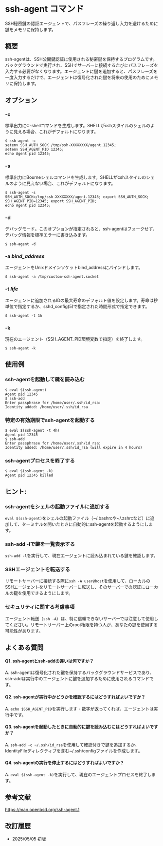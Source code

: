 # ssh-agent コマンド

SSH秘密鍵の認証エージェントで、パスフレーズの繰り返し入力を避けるために鍵をメモリに保持します。

## 概要

ssh-agentは、SSH公開鍵認証に使用される秘密鍵を保持するプログラムです。バックグラウンドで実行され、SSHでサーバーに接続するたびにパスフレーズを入力する必要がなくなります。エージェントに鍵を追加すると、パスフレーズを一度入力するだけで、エージェントは復号化された鍵を将来の使用のためにメモリに保持します。

## オプション

### **-c**

標準出力にC-shellコマンドを生成します。SHELLがcshスタイルのシェルのように見える場合、これがデフォルトになります。

```console
$ ssh-agent -c
setenv SSH_AUTH_SOCK /tmp/ssh-XXXXXXXX/agent.12345;
setenv SSH_AGENT_PID 12345;
echo Agent pid 12345;
```

### **-s**

標準出力にBourneシェルコマンドを生成します。SHELLがcshスタイルのシェルのように見えない場合、これがデフォルトになります。

```console
$ ssh-agent -s
SSH_AUTH_SOCK=/tmp/ssh-XXXXXXXX/agent.12345; export SSH_AUTH_SOCK;
SSH_AGENT_PID=12345; export SSH_AGENT_PID;
echo Agent pid 12345;
```

### **-d**

デバッグモード。このオプションが指定されると、ssh-agentはフォークせず、デバッグ情報を標準エラーに書き込みます。

```console
$ ssh-agent -d
```

### **-a** *bind_address*

エージェントをUnixドメインソケットbind_addressにバインドします。

```console
$ ssh-agent -a /tmp/custom-ssh-agent.socket
```

### **-t** *life*

エージェントに追加されるIDの最大寿命のデフォルト値を設定します。寿命は秒単位で指定するか、sshd_config(5)で指定された時間形式で指定できます。

```console
$ ssh-agent -t 1h
```

### **-k**

現在のエージェント（SSH_AGENT_PID環境変数で指定）を終了します。

```console
$ ssh-agent -k
```

## 使用例

### ssh-agentを起動して鍵を読み込む

```console
$ eval $(ssh-agent)
Agent pid 12345
$ ssh-add
Enter passphrase for /home/user/.ssh/id_rsa: 
Identity added: /home/user/.ssh/id_rsa
```

### 特定の有効期限でssh-agentを起動する

```console
$ eval $(ssh-agent -t 4h)
Agent pid 12345
$ ssh-add
Enter passphrase for /home/user/.ssh/id_rsa: 
Identity added: /home/user/.ssh/id_rsa (will expire in 4 hours)
```

### ssh-agentプロセスを終了する

```console
$ eval $(ssh-agent -k)
Agent pid 12345 killed
```

## ヒント:

### ssh-agentをシェルの起動ファイルに追加する

`eval $(ssh-agent)`をシェルの起動ファイル（~/.bashrcや~/.zshrcなど）に追加して、ターミナルを開いたときに自動的にssh-agentを起動するようにします。

### ssh-add -lで鍵を一覧表示する

`ssh-add -l`を実行して、現在エージェントに読み込まれている鍵を確認します。

### SSHエージェントを転送する

リモートサーバーに接続する際に`ssh -A user@host`を使用して、ローカルのSSHエージェントをリモートサーバーに転送し、そのサーバーでの認証にローカルの鍵を使用できるようにします。

### セキュリティに関する考慮事項

エージェント転送（`ssh -A`）は、特に信頼できないサーバーでは注意して使用してください。リモートサーバー上のroot権限を持つ人が、あなたの鍵を使用する可能性があります。

## よくある質問

#### Q1. ssh-agentとssh-addの違いは何ですか？
A. ssh-agentは復号化された鍵を保持するバックグラウンドサービスであり、ssh-addは実行中のエージェントに鍵を追加するために使用されるコマンドです。

#### Q2. ssh-agentが実行中かどうかを確認するにはどうすればよいですか？
A. `echo $SSH_AGENT_PID`を実行します - 数字が返ってくれば、エージェントは実行中です。

#### Q3. ssh-agentを起動したときに自動的に鍵を読み込むにはどうすればよいですか？
A. `ssh-add -c ~/.ssh/id_rsa`を使用して確認付きで鍵を追加するか、IdentityFileディレクティブを含む~/.ssh/configファイルを作成します。

#### Q4. ssh-agentの実行を停止するにはどうすればよいですか？
A. `eval $(ssh-agent -k)`を実行して、現在のエージェントプロセスを終了します。

## 参考文献

https://man.openbsd.org/ssh-agent.1

## 改訂履歴

- 2025/05/05 初版